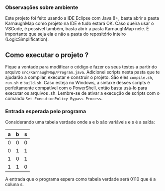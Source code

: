 ### Observações sobre ambiente

Este projeto foi feito usando a IDE Eclipse com Java 8+, basta abrir a pasta KarnaughMap como projeto na IDE e tudo estará OK.
Caso queira usar o VSCode, é possível também, basta abrir a pasta KarnaughMap nele. É importante que seja ela e não a pasta do repositório inteiro (LogicSimplification).

## Como executar o projeto ?

Fique a vontade para modificar o código e fazer os seus testes a partir do arquivo `src/KarnaughMap/Program.java`. Adicionei scripts nesta pasta que te ajudarão a compilar, executar e construir o projeto. São eles `compile.sh`, `run.sh` e `build.sh`.
Caso esteja no Windows, a sintaxe desses scripts é perfeitamente compatível com o PowerShell, então basta usá-lo para executar os arquivos .sh. Lembre-se de ativar a execução de scripts com o comando `Set-ExecutionPolicy Bypass Process`.

### Entrada esperada pelo programa

Considerando uma tabela verdade onde a e b são variáveis e s é a saída:

| a   | b   | s   |
| --- | --- | --- |
| 0   | 0   | 0   |
| 0   | 1   | 1   |
| 1   | 0   | 1   |
| 1   | 1   | 0   |

A entrada que o programa espera como tabela verdade será 0110 que é a coluna s.
